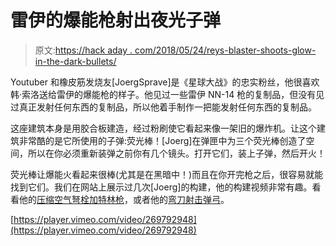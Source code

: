 # 雷伊的爆能枪射出夜光子弹

> 原文:[https://hack aday . com/2018/05/24/reys-blaster-shoots-glow-in-the-dark-bullets/](https://hackaday.com/2018/05/24/reys-blaster-shoots-glow-in-the-dark-bullets/)

Youtuber 和橡皮筋发烧友[JoergSprave]是《星球大战》的忠实粉丝，他很喜欢韩·索洛送给雷伊的爆能枪的样子。他见过一些雷伊 NN-14 枪的复制品，但没有见过真正发射任何东西的复制品，所以他着手制作一把能发射任何东西的复制品。

这座建筑本身是用胶合板建造，经过粉刷使它看起来像一架旧的爆炸机。让这个建筑非常酷的是它所使用的子弹:荧光棒！[Joerg]在弹匣中为三个荧光棒创造了空间，所以在你必须重新装弹之前你有几个镜头。打开它们，装上子弹，然后开火！

荧光棒让爆能火看起来很棒(尤其是在黑暗中！)而且在你开完枪之后，很容易就能找到它们。我们在网站上展示过几次[Joerg]的构建，他的构建视频非常有趣。看看他的[压缩空气弩栓加特林枪](https://hackaday.com/2016/02/12/gatling-gun-shoots-arrows-out-of-coke-bottles/)，或者他的[弯刀射击弹弓](https://hackaday.com/2011/03/30/stupid-expert-builds-a-machete-slingshot-for-the-impending-zombie-apocalypse/)。

[https://player.vimeo.com/video/269792948](https://player.vimeo.com/video/269792948)